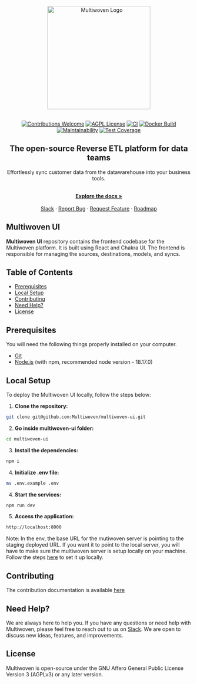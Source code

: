 <div align="center">
  <a href="https://multiwoven.com?utm_source=github" target="_blank">
    <img alt="Multiwoven Logo" src="https://framerusercontent.com/images/QI2W5kDjl2HGKnAISsV9WVxcR0I.png?scale-down-to=512" width="280"/>
  </a>
</div>

<br/>

<p align="center">
   <a href="https://github.com/Multiwoven/multiwoven"><img src="https://img.shields.io/badge/Contributions-welcome-brightgreen.svg" alt="Contributions Welcome"></a>
   <a href="https://github.com/Multiwoven/multiwoven-server/blob/main/LICENSE"><img src="https://img.shields.io/badge/license-AGPL-blue.svg" alt="AGPL License"></a>
  <a href="https://github.com/Multiwoven/multiwoven-server/actions/workflows/ci.yml"><img src="https://github.com/Multiwoven/multiwoven-server/actions/workflows/ci.yml/badge.svg" alt="CI"></a>
  <a href="https://github.com/Multiwoven/multiwoven-server/actions/workflows/docker-build.yml"><img src="https://github.com/Multiwoven/multiwoven-server/actions/workflows/docker-build.yml/badge.svg" alt="Docker Build"></a><br />
  <a href="https://codeclimate.com/repos/657bb07835753500df74ff6a/maintainability"><img src="https://api.codeclimate.com/v1/badges/5f5a5f94f8c86a1fb02b/maintainability" alt="Maintainability"></a>
  <a href="https://codeclimate.com/repos/657bb07835753500df74ff6a/test_coverage"><img src="https://api.codeclimate.com/v1/badges/5f5a5f94f8c86a1fb02b/test_coverage" alt="Test Coverage"></a>
</p>

<h2 align="center">The open-source Reverse ETL platform for data teams</h2>

<div align="center">Effortlessly sync customer data from the datawarehouse into your business tools.</div>

<p align="center">
    <br />
    <a href="https://docs.multiwoven.com" rel=""><strong>Explore the docs »</strong></a>
    <br />
  <br/>
  <a href="https://join.slack.com/t/multiwoven/shared_invite/zt-2bnjye26u-~lu_FFOMLpChOYxvovep7g">Slack</a>
    ·
    <a href="https://github.com/Multiwoven/multiwoven-server/issues/new">Report Bug</a>
    ·
    <a href="https://github.com/Multiwoven/multiwoven-server/issues/new">Request Feature</a>
    ·
    <a href="https://github.com/orgs/Multiwoven/projects/4">Roadmap</a>
</p>

## Multiwoven UI

**Multiwoven UI** repository contains the frontend codebase for the Multiwoven platform. It is built using React and Chakra UI. The frontend is responsible for managing the sources, destinations, models, and syncs.

## Table of Contents

- [Prerequisites](#prerequisites)
- [Local Setup](#local-setup)
- [Contributing](#contributing)
- [Need Help?](#need-help)
- [License](#license)

## Prerequisites

You will need the following things properly installed on your computer.

- [Git](https://git-scm.com/)
- [Node.js](https://nodejs.org/) (with npm, recommended node version - 18.17.0)

## Local Setup

To deploy the Multiwoven UI locally, follow the steps below:

1. **Clone the repository:**

```bash
git clone git@github.com:Multiwoven/multiwoven-ui.git
```

2. **Go inside multiwoven-ui folder:**

```bash
cd multiwoven-ui
```

3. **Install the dependencies:**

```bash
npm i
```

4. **Initialize .env file:**

```bash
mv .env.example .env
```

4. **Start the services:**

```bash
npm run dev
```

5. **Access the application:**

```bash
http://localhost:8000
```

Note: In the env, the base URL for the mutiwoven server is pointing to the staging deployed URL. If you want it to point to the local server, you will have to make sure the multiwoven server is setup locally on your machine.
Follow the steps [here](https://github.com/Multiwoven/multiwoven-server/tree/main?tab=readme-ov-file#local-setup) to set it up locally.

## Contributing

The contribution documentation is available [here](https://github.com/Multiwoven/multiwoven-ui/blob/main/CONTRIBUTING.md)

## Need Help?

We are always here to help you. If you have any questions or need help with Multiwoven, please feel free to reach out to us on [Slack](https://join.slack.com/t/multiwoven/shared_invite/zt-2bnjye26u-~lu_FFOMLpChOYxvovep7g). We are open to discuss new ideas, features, and improvements.

## License

Multiwoven is open-source under the GNU Affero General Public License Version 3 (AGPLv3) or any later version.

